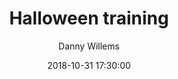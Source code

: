---
layout: album
title: Halloween training
description: Lekker griezelen en basketten op de Halloween training.
date: 2018-10-31 17:30:00
cover: /albums/2018-10-31-Halloween/thumbnails/IMG_6818.jpg
author: Danny Willems
archived: true
pagination: 
  enabled: true
  images: true
  imageLayout: image
  itemsPerPage: 64
---